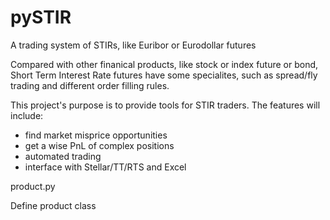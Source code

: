 pySTIR
======

A trading system of STIRs, like Euribor or Eurodollar futures

Compared with other finanical products, like stock or index future or bond, Short Term Interest Rate futures have some specialites, such as spread/fly trading and different order filling rules.

This project's purpose is to provide tools for STIR traders. The features will include:
- find market misprice opportunities
- get a wise PnL of complex positions 
- automated trading
- interface with Stellar/TT/RTS and Excel

product.py

Define product class


